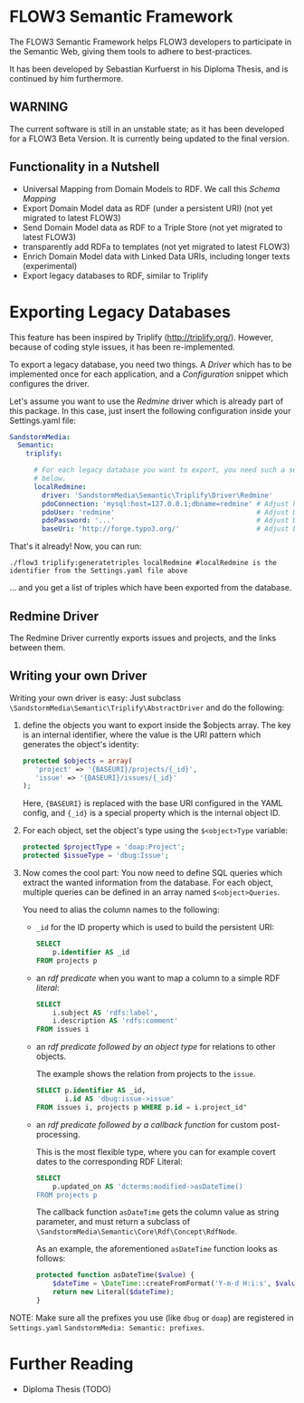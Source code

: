 FLOW3 Semantic Framework
========================

The FLOW3 Semantic Framework helps FLOW3 developers to participate in the
Semantic Web, giving them tools to adhere to best-practices.

It has been developed by Sebastian Kurfuerst in his Diploma Thesis, and is
continued by him furthermore.

WARNING
-------

The current software is still in an unstable state; as it has been developed
for a FLOW3 Beta Version. It is currently being updated to the final version.

Functionality in a Nutshell
---------------------------

- Universal Mapping from Domain Models to RDF. We call this *Schema Mapping*
- Export Domain Model data as RDF (under a persistent URI) (not yet migrated to latest FLOW3)
- Send Domain Model data as RDF to a Triple Store (not yet migrated to latest FLOW3)
- transparently add RDFa to templates (not yet migrated to latest FLOW3)
- Enrich Domain Model data with Linked Data URIs, including longer texts (experimental)
- Export legacy databases to RDF, similar to Triplify

Exporting Legacy Databases
==========================

This feature has been inspired by Triplify (http://triplify.org/). However,
because of coding style issues, it has been re-implemented.

To export a legacy database, you need two things. A *Driver* which has to
be implemented once for each application, and a *Configuration* snippet
which configures the driver.

Let's assume you want to use the *Redmine* driver which is already part of this package.
In this case, just insert the following configuration inside your Settings.yaml file:

```yaml
SandstormMedia:
  Semantic:
    triplify:

      # For each legacy database you want to export, you need such a section
	  # below.
      localRedmine:
        driver: 'SandstormMedia\Semantic\Triplify\Driver\Redmine'
        pdoConnection: 'mysql:host=127.0.0.1;dbname=redmine' # Adjust host and DB name
        pdoUser: 'redmine'                                   # Adjust DB username
        pdoPassword: '...'                                   # Adjust DB password
        baseUri: 'http://forge.typo3.org/'                   # Adjust base URI to your redmine instance

```

That's it already! Now, you can run:

```
./flow3 triplify:generatetriples localRedmine #localRedmine is the identifier from the Settings.yaml file above
```

... and you get a list of triples which have been exported from the database.

Redmine Driver
--------------

The Redmine Driver currently exports issues and projects, and the links between them.

Writing your own Driver
-----------------------

Writing your own driver is easy: Just subclass `\SandstormMedia\Semantic\Triplify\AbstractDriver`
and do the following:

1.  define the objects you want to export inside the $objects array. The key is an internal identifier,
	where the value is the URI pattern which generates the object's identity:

	```php
	protected $objects = array(
	   'project' => '{BASEURI}/projects/{_id}',
	   'issue' => '{BASEURI}/issues/{_id}'
	);
	```

	Here, `{BASEURI}` is replaced with the base URI configured in the YAML config,
	and `{_id}` is a special property which is the internal object ID.

2.  For each object, set the object's type using the `$<object>Type` variable:

	```php
	protected $projectType = 'doap:Project';
	protected $issueType = 'dbug:Issue';
	```

3.  Now comes the cool part: You now need to define SQL queries which extract the
	wanted information from the database. For each object, multiple queries
	can be defined in an array named `$<object>Queries`.

	You need to alias the column names to the following:

	* `_id` for the ID property which is used to build the persistent URI:

		```sql
		SELECT
			p.identifier AS _id
		FROM projects p
		```

	* an *rdf predicate* when you want to map a column to a simple RDF *literal*:

		```sql
		SELECT
			i.subject AS 'rdfs:label',
			i.description AS 'rdfs:comment'
		FROM issues i
		```

	* an *rdf predicate followed by an object type* for relations to other objects.

		The example shows the relation from projects to the `issue`.

		```sql
		SELECT p.identifier AS _id,
		       i.id AS 'dbug:issue->issue'
		FROM issues i, projects p WHERE p.id = i.project_id"
		```

	* an *rdf predicate followed by a callback function* for custom post-processing.

		This is the most flexible type, where you can for example covert dates
		to the corresponding RDF Literal:

		```sql
		SELECT
			p.updated_on AS 'dcterms:modified->asDateTime()
		FROM projects p
		```

		The callback function ``asDateTime`` gets the column value as string parameter,
		and must return a subclass of `\SandstormMedia\Semantic\Core\Rdf\Concept\RdfNode`.

		As an example, the aforementioned ``asDateTime`` function looks as follows:

		```php
		protected function asDateTime($value) {
			$dateTime = \DateTime::createFromFormat('Y-m-d H:i:s', $value);
			return new Literal($dateTime);
		}
		```

NOTE: Make sure all the prefixes you use (like ``dbug`` or ``doap``) are registered
in `Settings.yaml` `SandstormMedia: Semantic: prefixes`.

Further Reading
===============

- Diploma Thesis (TODO)